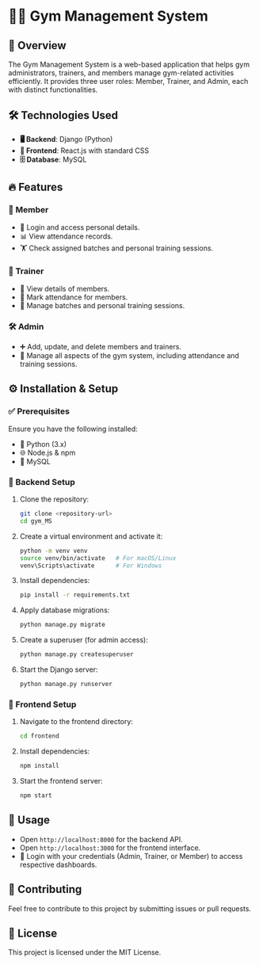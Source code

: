 # 🏋️‍♂️ Gym Management System

## 📌 Overview
The Gym Management System is a web-based application that helps gym administrators, trainers, and members manage gym-related activities efficiently. It provides three user roles: Member, Trainer, and Admin, each with distinct functionalities.

## 🛠 Technologies Used
- **🖥 Backend**: Django (Python)
- **🎨 Frontend**: React.js with standard CSS
- **🗄 Database**: MySQL

## 🔥 Features

### 👤 Member
- 🔑 Login and access personal details.
- 📊 View attendance records.
- 🏋️ Check assigned batches and personal training sessions.

### 🏅 Trainer
- 👀 View details of members.
- 📝 Mark attendance for members.
- 📆 Manage batches and personal training sessions.

### 🛠 Admin
- ➕ Add, update, and delete members and trainers.
- 🔧 Manage all aspects of the gym system, including attendance and training sessions.

## ⚙️ Installation & Setup

### ✅ Prerequisites
Ensure you have the following installed:
- 🐍 Python (3.x)
- 🌐 Node.js & npm
- 🏦 MySQL

### 🔧 Backend Setup
1. Clone the repository:
   ```sh
   git clone <repository-url>
   cd gym_MS
   ```
2. Create a virtual environment and activate it:
   ```sh
   python -m venv venv
   source venv/bin/activate   # For macOS/Linux
   venv\Scripts\activate      # For Windows
   ```
3. Install dependencies:
   ```sh
   pip install -r requirements.txt
   ```
4. Apply database migrations:
   ```sh
   python manage.py migrate
   ```
5. Create a superuser (for admin access):
   ```sh
   python manage.py createsuperuser
   ```
6. Start the Django server:
   ```sh
   python manage.py runserver
   ```

### 🎨 Frontend Setup
1. Navigate to the frontend directory:
   ```sh
   cd frontend
   ```
2. Install dependencies:
   ```sh
   npm install
   ```
3. Start the frontend server:
   ```sh
   npm start
   ```

## 🚀 Usage
- Open `http://localhost:8000` for the backend API.
- Open `http://localhost:3000` for the frontend interface.
- 🔑 Login with your credentials (Admin, Trainer, or Member) to access respective dashboards.

## 🤝 Contributing
Feel free to contribute to this project by submitting issues or pull requests.

## 📜 License
This project is licensed under the MIT License.
